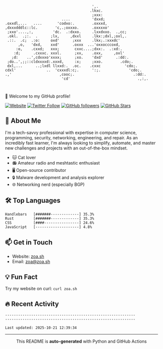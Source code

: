 ```
                                        ',.                        
                                       .lkxc.                      
                                        ;xxx:                      
                          ....          'dxxd;                     
.oxxdl,...   ....       'codxo:.        .oxxxd,                    
,dxxxdddlc::lc.        'c,.;oxxxo.      .oxxxxo'                   
 ;xxo'....,:,         'dc.  .:dxxo.     .lxxdxxo.  .,cc;           
 .okl.  .;:.  .      ;lx,     ,dxxl     .lkx:;dxl,;oxl,.           
 .::.  .c;  .:o:     oxd'      ;xxx     .lkx;.:xxxdc'              
      ,o,   'dxd,    xxd'      .oxxx  ...'oxxocccoxd,              
     :o,    .cxxd;   xxx;       cxxc....;dxx:.  .:xd:.             
    :d;      .cxxxc. xxxl.      ;xx,    .oxx,     ,oxl'            
   ;d:    ..',cdxxxo'xxxx;      ;xo.    'dxd'      .:dd:.          
 ;do..',;;::cldxxxxd:.xxxd,     :x;     ;xxo.        .cdo;.        
 dxl,...      ..;lxdl llxxd:.  .oc.    .cxxc           'cdo;.      
cdxl'              ..  'cxxxdl:c;.      ':;.             'cdo;.    
.,'                      ,cooc;.                           .:dd:.  
                          'cd'                               .,:,. 
                                                                   
                                                                   

```

🚀 Welcome to my GitHub profile!

[![Website](https://img.shields.io/website?label=zoa.sh&style=for-the-badge&url=https%3A%2F%2Fzoa.sh)](https://zoa.sh)
[![Twitter Follow](https://img.shields.io/twitter/follow/zoa_sh?color=1DA1F2&logo=twitter&style=for-the-badge)](https://twitter.com/intent/follow?original_referer=https%3A%2F%2Fgithub.com%2Fzoa-sh&screen_name=zoa_sh)
[![GitHub followers](https://img.shields.io/github/followers/zoa-sh?logo=GitHub&style=for-the-badge)](https://github.com/zoa-sh)
[![GitHub Stars](https://img.shields.io/github/stars/zoa-sh?logo=github&style=for-the-badge)](https://github.com/zoa-sh)

## 👾 About Me
I'm a tech-savvy professional with expertise in computer science, programming, security, networking, engineering, and repair. As an incredibly fast learner, I'm always looking to simplify, automate, and master new challenges and projects with an out-of-the-box mindset.

- 🐱 Cat lover
- 📻 Amateur radio and meshtastic enthusiast
- 🖥️ Open-source contributor
- 🔒 Malware development and analysis explorer
- 🌐 Networking nerd (especially BGP)

## 🛠️ Top Languages
```
Handlebars   [#######-------------] 35.3%
Rust         [#######-------------] 35.3%
CSS          [####----------------] 24.6%
JavaScript   [--------------------] 4.8%
```

## 📫 Get in Touch
- Website: [zoa.sh](https://zoa.sh)
- Email: zoa@zoa.sh

## 💡 Fun Fact
Try my website on curl: `curl zoa.sh`

## 🔥 Recent Activity
```
------------------------------------------------------------
------------------------------------------------------------

Last updated: 2025-10-21 12:39:34
```
---
<p align="center">This README is <b>auto-generated</b> with Python and GitHub Actions</p>
